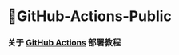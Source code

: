 # 🌈GitHub-Actions-Public

<p align="middle"></p>

### **关于 [GitHub Actions](https://docs.github.com/cn/actions) 部署教程**
